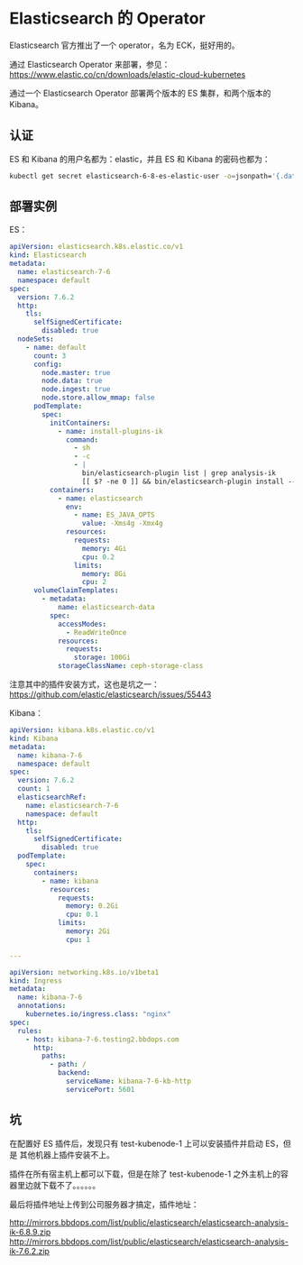 # Elasticsearch 的 Operator

Elasticsearch 官方推出了一个 operator，名为 ECK，挺好用的。

通过 Elasticsearch Operator 来部署，参见：https://www.elastic.co/cn/downloads/elastic-cloud-kubernetes

通过一个 Elasticsearch Operator 部署两个版本的 ES 集群，和两个版本的 Kibana。



## 认证

ES 和 Kibana 的用户名都为：elastic，并且 ES 和 Kibana 的密码也都为：

```bash
kubectl get secret elasticsearch-6-8-es-elastic-user -o=jsonpath='{.data.elastic}' | base64 -d
```



## 部署实例

ES：

```yaml
apiVersion: elasticsearch.k8s.elastic.co/v1
kind: Elasticsearch
metadata:
  name: elasticsearch-7-6
  namespace: default
spec:
  version: 7.6.2
  http:
    tls:
      selfSignedCertificate:
        disabled: true
  nodeSets:
    - name: default
      count: 3
      config:
        node.master: true
        node.data: true
        node.ingest: true
        node.store.allow_mmap: false
      podTemplate:
        spec:
          initContainers:
            - name: install-plugins-ik
              command:
                - sh
                - -c
                - |
                  bin/elasticsearch-plugin list | grep analysis-ik
                  [[ $? -ne 0 ]] && bin/elasticsearch-plugin install --batch http://mirrors.bbdops.com/list/public/elasticsearch/elasticsearch-analysis-ik-7.6.2.zip
          containers:
            - name: elasticsearch
              env:
                - name: ES_JAVA_OPTS
                  value: -Xms4g -Xmx4g
              resources:
                requests:
                  memory: 4Gi
                  cpu: 0.2
                limits:
                  memory: 8Gi
                  cpu: 2
      volumeClaimTemplates:
        - metadata:
            name: elasticsearch-data
          spec:
            accessModes:
              - ReadWriteOnce
            resources:
              requests:
                storage: 100Gi
            storageClassName: ceph-storage-class
```

注意其中的插件安装方式，这也是坑之一：https://github.com/elastic/elasticsearch/issues/55443

Kibana：

```yaml
apiVersion: kibana.k8s.elastic.co/v1
kind: Kibana
metadata:
  name: kibana-7-6
  namespace: default
spec:
  version: 7.6.2
  count: 1
  elasticsearchRef:
    name: elasticsearch-7-6
    namespace: default
  http:
    tls:
      selfSignedCertificate:
        disabled: true
  podTemplate:
    spec:
      containers:
        - name: kibana
          resources:
            requests:
              memory: 0.2Gi
              cpu: 0.1
            limits:
              memory: 2Gi
              cpu: 1

---

apiVersion: networking.k8s.io/v1beta1
kind: Ingress
metadata:
  name: kibana-7-6
  annotations:
    kubernetes.io/ingress.class: "nginx"
spec:
  rules:
    - host: kibana-7-6.testing2.bbdops.com
      http:
        paths:
          - path: /
            backend:
              serviceName: kibana-7-6-kb-http
              servicePort: 5601
```







## 坑

在配置好 ES 插件后，发现只有 test-kubenode-1 上可以安装插件并启动 ES，但是 其他机器上插件安装不上。

插件在所有宿主机上都可以下载，但是在除了 test-kubenode-1 之外主机上的容器里边就下载不了。。。。。。

最后将插件地址上传到公司服务器才搞定，插件地址：

http://mirrors.bbdops.com/list/public/elasticsearch/elasticsearch-analysis-ik-6.8.9.zip
http://mirrors.bbdops.com/list/public/elasticsearch/elasticsearch-analysis-ik-7.6.2.zip



